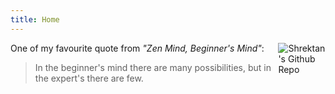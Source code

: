 ```yaml
---
title: Home
---
```


[<img src="/img/monkey-circle.png" style="max-width:15%;min-width:40px;float:right;" alt="Shrektan's Github Repo" />](https://github.com/shrektan)


One of my favourite quote from *"Zen Mind, Beginner's Mind"*:

> In the beginner's mind there are many possibilities, but in the expert's there are few. 

